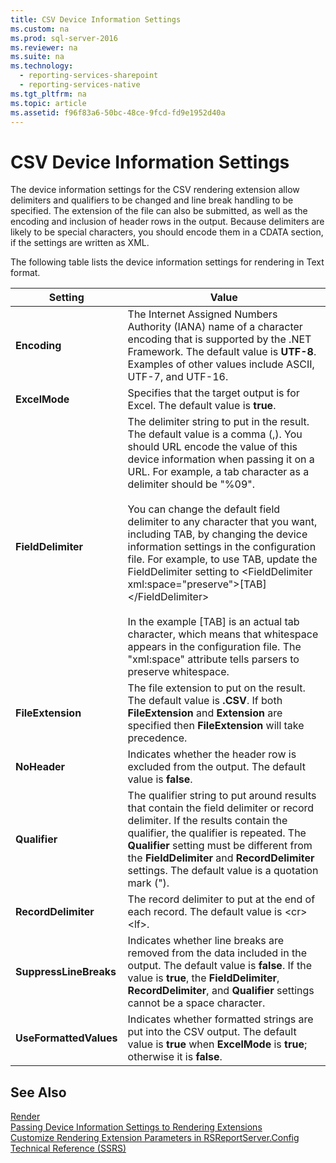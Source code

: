 ```yaml
---
title: CSV Device Information Settings
ms.custom: na
ms.prod: sql-server-2016
ms.reviewer: na
ms.suite: na
ms.technology: 
  - reporting-services-sharepoint
  - reporting-services-native
ms.tgt_pltfrm: na
ms.topic: article
ms.assetid: f96f83a6-50bc-48ce-9fcd-fd9e1952d40a
---
```

# CSV Device Information Settings
  The device information settings for the CSV rendering extension allow delimiters and qualifiers to be changed and line break handling to be specified. The extension of the file can also be submitted, as well as the encoding and inclusion of header rows in the output. Because delimiters are likely to be special characters, you should encode them in a CDATA section, if the settings are written as XML.  
  
 The following table lists the device information settings for rendering in Text format.  
  
|Setting|Value|  
|-------------|-----------|  
|**Encoding**|The Internet Assigned Numbers Authority \(IANA\) name of a character encoding that is supported by the .NET Framework. The default value is **UTF\-8**. Examples of other values include ASCII, UTF\-7, and UTF\-16.|  
|**ExcelMode**|Specifies that the target output is for Excel. The default value is **true**.|  
|**FieldDelimiter**|The delimiter string to put in the result. The default value is a comma \(,\). You should URL encode the value of this device information when passing it on a URL. For example, a tab character as a delimiter should be "%09".<br /><br /> You can change the default field delimiter to any character that you want, including TAB, by changing the device information settings in the configuration file. For example, to use TAB, update the FieldDelimiter setting to \<FieldDelimiter xml:space\="preserve"\>\[TAB\]\<\/FieldDelimiter\><br /><br /> In the example \[TAB\] is an actual tab character, which means that whitespace appears in the configuration file. The "xml:space" attribute tells parsers to preserve whitespace.|  
|**FileExtension**|The file extension to put on the result. The default value is **.CSV**. If both **FileExtension** and **Extension** are specified then **FileExtension** will take precedence.|  
|**NoHeader**|Indicates whether the header row is excluded from the output. The default value is **false**.|  
|**Qualifier**|The qualifier string to put around results that contain the field delimiter or record delimiter. If the results contain the qualifier, the qualifier is repeated. The **Qualifier** setting must be different from the **FieldDelimiter** and **RecordDelimiter** settings. The default value is a quotation mark \("\).|  
|**RecordDelimiter**|The record delimiter to put at the end of each record. The default value is \<cr\>\<lf\>.|  
|**SuppressLineBreaks**|Indicates whether line breaks are removed from the data included in the output. The default value is **false**. If the value is **true**, the **FieldDelimiter**, **RecordDelimiter**, and **Qualifier** settings cannot be a space character.|  
|**UseFormattedValues**|Indicates whether formatted strings are put into the CSV output. The default value is **true** when **ExcelMode** is **true**; otherwise it is **false**.|  
  
## See Also  
 [Render](assetId:///M:ReportExecution2005.ReportExecutionService.Render(System.String,System.String,System.String@,System.String@,System.String@,ReportExecution2005.Warning[]@,System.String[]@))   
 [Passing Device Information Settings to Rendering Extensions](../Topic/Passing%20Device%20Information%20Settings%20to%20Rendering%20Extensions.md)   
 [Customize Rendering Extension Parameters in RSReportServer.Config](../../Topics/TopicNameNotContainA/Customize-Rendering-Extension-Parameters-in-RSReportServer.Config.md)   
 [Technical Reference &#40;SSRS&#41;](../../Topics/TopicNameNotContainA/Technical-Reference--SSRS-.md)  
  
  